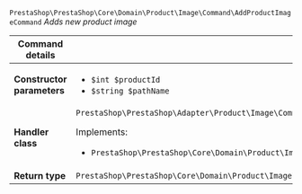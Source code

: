 `PrestaShop\PrestaShop\Core\Domain\Product\Image\Command\AddProductImageCommand`
_Adds new product image_

| Command details            |    |
| -------------------------- | -- |
| **Constructor parameters** | <ul> <li>`$int $productId`</li>  <li>`$string $pathName`</li> </ul> |
| **Handler class**          | `PrestaShop\PrestaShop\Adapter\Product\Image\CommandHandler\AddProductImageHandler`  <p> Implements: </p> <ul>  <li>`PrestaShop\PrestaShop\Core\Domain\Product\Image\CommandHandler\AddProductImageHandlerInterface`</li>  |
| **Return type** |  `PrestaShop\PrestaShop\Core\Domain\Product\Image\ValueObject\ImageId`  |
